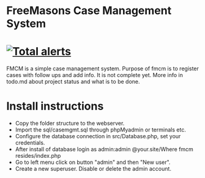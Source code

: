 FreeMasons Case Management System
==================

[![Total alerts](https://img.shields.io/lgtm/alerts/g/mala14/fmcm.svg?logo=lgtm&logoWidth=18)](https://lgtm.com/projects/g/mala14/fmcm/alerts/)  
==================

FMCM is a simple case management system. Purpose of fmcm is to register cases with follow ups and add info.
It is not complete yet. More info in todo.md about project status and what is to be done.


Install instructions
===================

- Copy the folder structure to the webserver.
- Import the sql/casemgmt.sql through phpMyadmin or terminals etc.
- Configure the database connection in src/Database.php, set your credentials.
- After install of database login as admin:admin @your.site/Where fmcm resides/index.php
- Go to left menu click on button "admin" and then "New user".
- Create a new superuser. Disable or delete the admin account.
